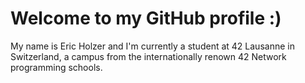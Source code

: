 # Welcome to my GitHub profile :)
My name is Eric Holzer and I'm currently a student at 42 Lausanne in Switzerland, a campus from the internationally renown 42 Network programming schools.
